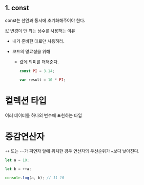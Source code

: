 ## 1. const

const는 선언과 동시에 초기화해주어야 한다.

값 변경이 안 되는 상수를 사용하는 이유

- 내가 준비한 대로만 사용하라.

- 코드의 명료성을 위해

  - 값에 의미를 더해준다.

    ```js
    const PI = 3.14;

    var result = 10 * PI;
    ```

# 컬렉션 타입

여러 데이터를 하나의 변수에 표현하는 타입

# 증감연산자

`++` 또는 `--`가 피연자 앞에 위치한 경우 연산자의 우선순위가 `=`보다 낮아진다.

```js
let a = 10;

let b = ++a;

console.log(a, b); // 11 10
```

